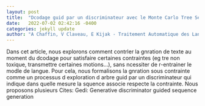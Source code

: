 ```yaml
---
layout: post
title:  "Dcodage guid par un discriminateur avec le Monte Carlo Tree Search pour la gnration de texte contrainte"
date:   2022-07-02 02:42:16 -0400
categories: jekyll update
author: "A Chaffin, V Claveau, E Kijak - Traitement Automatique des Langues Naturelles, 2022"
---
```

Dans cet article, nous explorons comment contrler la gnration de texte au moment du dcodage pour satisfaire certaines contraintes (eg tre non toxique, transmettre certaines motions...), sans ncessiter de r-entrainer le modle de langue. Pour cela, nous formalisons la gnration sous contrainte comme un processus d exploration d arbre guid par un discriminateur qui indique dans quelle mesure la squence associe respecte la contrainte. Nous proposons plusieurs 
Cites: Gedi: Generative discriminator guided sequence generation